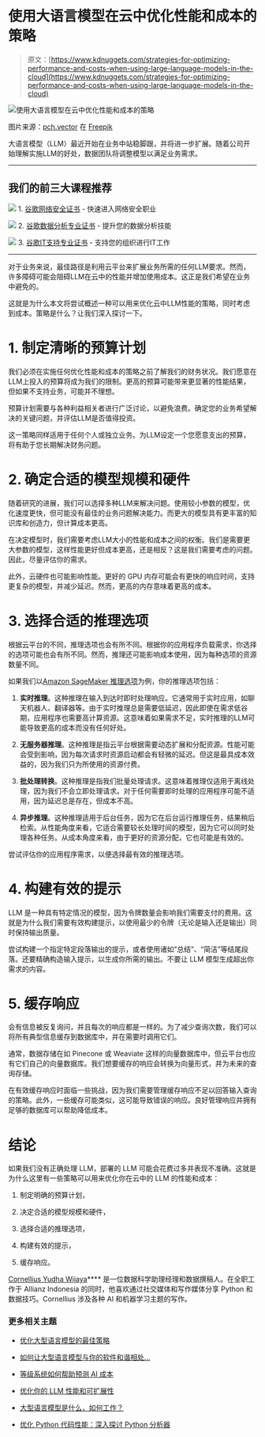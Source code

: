 # 使用大语言模型在云中优化性能和成本的策略

> 原文：[https://www.kdnuggets.com/strategies-for-optimizing-performance-and-costs-when-using-large-language-models-in-the-cloud](https://www.kdnuggets.com/strategies-for-optimizing-performance-and-costs-when-using-large-language-models-in-the-cloud)

![使用大语言模型在云中优化性能和成本的策略](../Images/99ce9c90cb6e9401eac8cdaa858d85add.png)

图片来源：[pch.vector](https://www.freepik.com/free-vector/money-income-attraction_9176032.htm#query=cost&position=29&from_view=search&track=sph&uuid=61aa0541-882f-4e86-b49d-e7cc8e315f4b) 在 [Freepik](https://www.freepik.com/)

大语言模型（LLM）最近开始在业务中站稳脚跟，并将进一步扩展。随着公司开始理解实施LLM的好处，数据团队将调整模型以满足业务需求。

* * *

## 我们的前三大课程推荐

![](../Images/0244c01ba9267c002ef39d4907e0b8fb.png) 1\. [谷歌网络安全证书](https://www.kdnuggets.com/google-cybersecurity) - 快速进入网络安全职业

![](../Images/e225c49c3c91745821c8c0368bf04711.png) 2\. [谷歌数据分析专业证书](https://www.kdnuggets.com/google-data-analytics) - 提升您的数据分析技能

![](../Images/0244c01ba9267c002ef39d4907e0b8fb.png) 3\. [谷歌IT支持专业证书](https://www.kdnuggets.com/google-itsupport) - 支持您的组织进行IT工作

* * *

对于业务来说，最佳路径是利用云平台来扩展业务所需的任何LLM要求。然而，许多障碍可能会阻碍LLM在云中的性能并增加使用成本。这正是我们希望在业务中避免的。

这就是为什么本文将尝试概述一种可以用来优化云中LLM性能的策略，同时考虑到成本。策略是什么？让我们深入探讨一下。

# 1\. 制定清晰的预算计划

我们必须在实施任何优化性能和成本的策略之前了解我们的财务状况。我们愿意在LLM上投入的预算将成为我们的限制。更高的预算可能带来更显著的性能结果，但如果不支持业务，可能并不理想。

预算计划需要与各种利益相关者进行广泛讨论，以避免浪费。确定您的业务希望解决的关键问题，并评估LLM是否值得投资。

这一策略同样适用于任何个人或独立业务。为LLM设定一个您愿意支出的预算，将有助于您长期解决财务问题。

# 2\. 确定合适的模型规模和硬件

随着研究的进展，我们可以选择多种LLM来解决问题。使用较小参数的模型，优化速度更快，但可能没有最佳的业务问题解决能力。而更大的模型具有更丰富的知识库和创造力，但计算成本更高。

在决定模型时，我们需要考虑LLM大小的性能和成本之间的权衡。我们是需要更大参数的模型，这样性能更好但成本更高，还是相反？这是我们需要考虑的问题。因此，尽量评估你的需求。

此外，云硬件也可能影响性能。更好的 GPU 内存可能会有更快的响应时间，支持更复杂的模型，并减少延迟。然而，更高的内存意味着更高的成本。

# 3\. 选择合适的推理选项

根据云平台的不同，推理选项也会有所不同。根据你的应用程序负载需求，你选择的选项可能也会有所不同。然而，推理还可能影响成本使用，因为每种选项的资源数量不同。

如果我们以[Amazon SageMaker 推理选项](https://docs.aws.amazon.com/sagemaker/latest/dg/deploy-model.html)为例，你的推理选项包括：

1.  **实时推理**。这种推理在输入到达时即时处理响应。它通常用于实时应用，如聊天机器人、翻译器等。由于实时推理总是需要低延迟，因此即使在需求低谷期，应用程序也需要高计算资源。这意味着如果需求不足，实时推理的LLM可能导致更高的成本而没有任何好处。

1.  **无服务器推理**。这种推理是指云平台根据需要动态扩展和分配资源。性能可能会受到影响，因为每次请求时资源启动都会有轻微的延迟。但这是最具成本效益的，因为我们只为所使用的资源付费。

1.  **批处理转换**。这种推理是指我们批量处理请求。这意味着推理仅适用于离线处理，因为我们不会立即处理请求。对于任何需要即时处理的应用程序可能不适用，因为延迟总是存在，但成本不高。

1.  **异步推理**。这种推理适用于后台任务，因为它在后台运行推理任务，结果稍后检索。从性能角度来看，它适合需要较长处理时间的模型，因为它可以同时处理各种任务。从成本角度来看，由于更好的资源分配，它也可能是有效的。

尝试评估你的应用程序需求，以便选择最有效的推理选项。

# 4\. 构建有效的提示

LLM 是一种具有特定情况的模型，因为令牌数量会影响我们需要支付的费用。这就是为什么我们需要有效构建提示，以使用最少的令牌（无论是输入还是输出）同时保持输出质量。

尝试构建一个指定特定段落输出的提示，或者使用诸如“总结”、“简洁”等结尾段落。还要精确构造输入提示，以生成你所需的输出。不要让 LLM 模型生成超出你需求的内容。

# 5\. 缓存响应

会有信息被反复询问，并且每次的响应都是一样的。为了减少查询次数，我们可以将所有典型信息缓存到数据库中，并在需要时调用它们。

通常，数据存储在如 Pinecone 或 Weaviate 这样的向量数据库中，但云平台也应有它们自己的向量数据库。我们想要缓存的响应会转换为向量形式，并为未来的查询存储。

在有效缓存响应时面临一些挑战，因为我们需要管理缓存响应不足以回答输入查询的策略。此外，一些缓存可能类似，这可能导致错误的响应。良好管理响应并拥有足够的数据库可以帮助降低成本。

# 结论

如果我们没有正确处理 LLM，部署的 LLM 可能会花费过多并表现不准确。这就是为什么这里有一些策略可以用来优化你在云中的 LLM 的性能和成本：

1.  制定明确的预算计划，

1.  决定合适的模型规模和硬件，

1.  选择合适的推理选项，

1.  构建有效的提示，

1.  缓存响应。

**[](https://www.linkedin.com/in/cornellius-yudha-wijaya/)**[Cornellius Yudha Wijaya](https://www.linkedin.com/in/cornellius-yudha-wijaya/)**** 是一位数据科学助理经理和数据撰稿人。在全职工作于 Allianz Indonesia 的同时，他喜欢通过社交媒体和写作媒体分享 Python 和数据技巧。Cornellius 涉及各种 AI 和机器学习主题的写作。

### 更多相关主题

+   [优化大型语言模型的最佳策略](https://www.kdnuggets.com/the-best-strategies-for-fine-tuning-large-language-models)

+   [如何让大型语言模型与你的软件和谐相处…](https://www.kdnuggets.com/how-to-make-large-language-models-play-nice-with-your-software-using-langchain)

+   [等级系统如何帮助预测 AI 成本](https://www.kdnuggets.com/2022/03/level-system-help-forecast-ai-costs.html)

+   [优化你的 LLM 性能和可扩展性](https://www.kdnuggets.com/optimizing-your-llm-for-performance-and-scalability)

+   [大型语言模型是什么，如何工作？](https://www.kdnuggets.com/2023/05/large-language-models-work.html)

+   [优化 Python 代码性能：深入探讨 Python 分析器](https://www.kdnuggets.com/2023/02/optimizing-python-code-performance-deep-dive-python-profilers.html)
